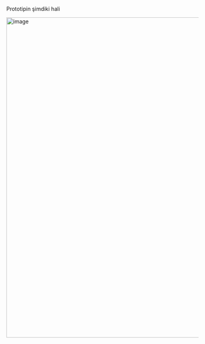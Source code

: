 Prototipin şimdiki hali

<img width="1675" height="837" alt="image" src="https://github.com/user-attachments/assets/3bdf1e37-7d0b-42d5-b445-86bfb615d17f" />
